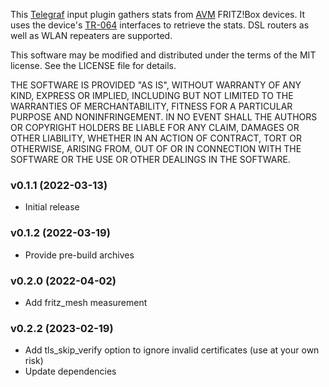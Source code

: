 This [Telegraf](https://github.com/influxdata/telegraf) input plugin gathers stats from [AVM](https://avm.de/) FRITZ!Box devices. It uses the device's [TR-064](https://avm.de/service/schnittstellen/) interfaces to retrieve the stats. DSL routers as well as WLAN repeaters are supported.

This software may be modified and distributed under the terms
of the MIT license.  See the LICENSE file for details.

THE SOFTWARE IS PROVIDED "AS IS", WITHOUT WARRANTY OF ANY KIND, EXPRESS OR
IMPLIED, INCLUDING BUT NOT LIMITED TO THE WARRANTIES OF MERCHANTABILITY,
FITNESS FOR A PARTICULAR PURPOSE AND NONINFRINGEMENT. IN NO EVENT SHALL THE
AUTHORS OR COPYRIGHT HOLDERS BE LIABLE FOR ANY CLAIM, DAMAGES OR OTHER
LIABILITY, WHETHER IN AN ACTION OF CONTRACT, TORT OR OTHERWISE, ARISING FROM,
OUT OF OR IN CONNECTION WITH THE SOFTWARE OR THE USE OR OTHER DEALINGS IN THE
SOFTWARE.

### v0.1.1 (2022-03-13)
* Initial release

### v0.1.2 (2022-03-19)
* Provide pre-build archives

### v0.2.0 (2022-04-02)
* Add fritz_mesh measurement

### v0.2.2 (2023-02-19)
* Add tls_skip_verify option to ignore invalid certificates (use at your own risk)
* Update dependencies